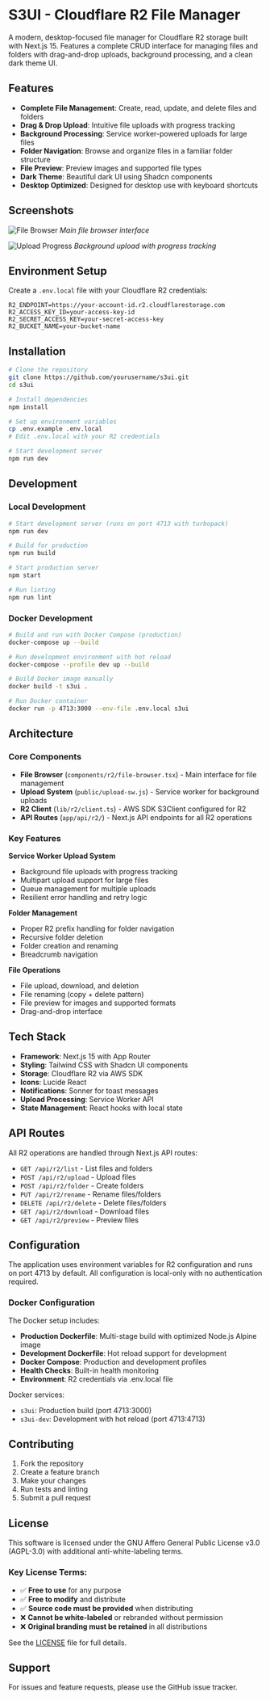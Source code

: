 # S3UI - Cloudflare R2 File Manager

A modern, desktop-focused file manager for Cloudflare R2 storage built with Next.js 15. Features a complete CRUD interface for managing files and folders with drag-and-drop uploads, background processing, and a clean dark theme UI.

## Features

- **Complete File Management**: Create, read, update, and delete files and folders
- **Drag & Drop Upload**: Intuitive file uploads with progress tracking
- **Background Processing**: Service worker-powered uploads for large files
- **Folder Navigation**: Browse and organize files in a familiar folder structure
- **File Preview**: Preview images and supported file types
- **Dark Theme**: Beautiful dark UI using Shadcn components
- **Desktop Optimized**: Designed for desktop use with keyboard shortcuts

## Screenshots

![File Browser](docs/screenshot-browser.png)
*Main file browser interface*

![Upload Progress](docs/screenshot-upload.png)
*Background upload with progress tracking*

## Environment Setup

Create a `.env.local` file with your Cloudflare R2 credentials:

```env
R2_ENDPOINT=https://your-account-id.r2.cloudflarestorage.com
R2_ACCESS_KEY_ID=your-access-key-id
R2_SECRET_ACCESS_KEY=your-secret-access-key
R2_BUCKET_NAME=your-bucket-name
```

## Installation

```bash
# Clone the repository
git clone https://github.com/yourusername/s3ui.git
cd s3ui

# Install dependencies
npm install

# Set up environment variables
cp .env.example .env.local
# Edit .env.local with your R2 credentials

# Start development server
npm run dev
```

## Development

### Local Development

```bash
# Start development server (runs on port 4713 with turbopack)
npm run dev

# Build for production
npm run build

# Start production server
npm start

# Run linting
npm run lint
```

### Docker Development

```bash
# Build and run with Docker Compose (production)
docker-compose up --build

# Run development environment with hot reload
docker-compose --profile dev up --build

# Build Docker image manually
docker build -t s3ui .

# Run Docker container
docker run -p 4713:3000 --env-file .env.local s3ui
```

## Architecture

### Core Components

- **File Browser** (`components/r2/file-browser.tsx`) - Main interface for file management
- **Upload System** (`public/upload-sw.js`) - Service worker for background uploads
- **R2 Client** (`lib/r2/client.ts`) - AWS SDK S3Client configured for R2
- **API Routes** (`app/api/r2/`) - Next.js API endpoints for all R2 operations

### Key Features

**Service Worker Upload System**
- Background file uploads with progress tracking
- Multipart upload support for large files
- Queue management for multiple uploads
- Resilient error handling and retry logic

**Folder Management**
- Proper R2 prefix handling for folder navigation
- Recursive folder deletion
- Folder creation and renaming
- Breadcrumb navigation

**File Operations**
- File upload, download, and deletion
- File renaming (copy + delete pattern)
- File preview for images and supported formats
- Drag-and-drop interface

## Tech Stack

- **Framework**: Next.js 15 with App Router
- **Styling**: Tailwind CSS with Shadcn UI components
- **Storage**: Cloudflare R2 via AWS SDK
- **Icons**: Lucide React
- **Notifications**: Sonner for toast messages
- **Upload Processing**: Service Worker API
- **State Management**: React hooks with local state

## API Routes

All R2 operations are handled through Next.js API routes:

- `GET /api/r2/list` - List files and folders
- `POST /api/r2/upload` - Upload files
- `POST /api/r2/folder` - Create folders
- `PUT /api/r2/rename` - Rename files/folders
- `DELETE /api/r2/delete` - Delete files/folders
- `GET /api/r2/download` - Download files
- `GET /api/r2/preview` - Preview files

## Configuration

The application uses environment variables for R2 configuration and runs on port 4713 by default. All configuration is local-only with no authentication required.

### Docker Configuration

The Docker setup includes:
- **Production Dockerfile**: Multi-stage build with optimized Node.js Alpine image
- **Development Dockerfile**: Hot reload support for development
- **Docker Compose**: Production and development profiles
- **Health Checks**: Built-in health monitoring
- **Environment**: R2 credentials via .env.local file

Docker services:
- `s3ui`: Production build (port 4713:3000)
- `s3ui-dev`: Development with hot reload (port 4713:4713)

## Contributing

1. Fork the repository
2. Create a feature branch
3. Make your changes
4. Run tests and linting
5. Submit a pull request

## License

This software is licensed under the GNU Affero General Public License v3.0 (AGPL-3.0) with additional anti-white-labeling terms.

### Key License Terms:
- ✅ **Free to use** for any purpose
- ✅ **Free to modify** and distribute
- ✅ **Source code must be provided** when distributing
- ❌ **Cannot be white-labeled** or rebranded without permission
- ❌ **Original branding must be retained** in all distributions

See the [LICENSE](LICENSE) file for full details.

## Support

For issues and feature requests, please use the GitHub issue tracker.